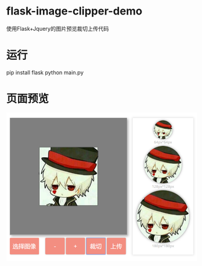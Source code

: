 # flask-image-clipper-demo
使用Flask+Jquery的图片预览裁切上传代码

# 运行
pip install flask
python main.py

# 页面预览
![页面预览][1]


  [1]: ./demo.png "页面预览"